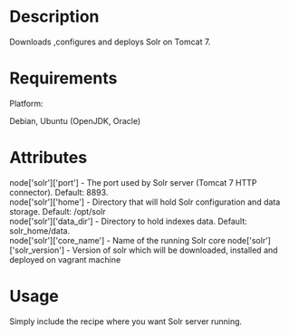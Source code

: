 Description
===========
Downloads ,configures and deploys Solr on Tomcat 7.

Requirements
============

Platform:

Debian, Ubuntu (OpenJDK, Oracle)

Attributes
==========

node['solr']['port'] - The port used by Solr server (Tomcat 7 HTTP connector). Default: 8893.    
node['solr']['home'] - Directory that will hold Solr configuration and data storage. Default: /opt/solr     
node['solr']['data_dir'] - Directory to hold indexes data. Default: solr_home/data.     
node['solr']['core_name'] - Name of the running Solr core
node['solr']['solr_version'] - Version of solr which will be downloaded, installed and deployed on vagrant machine

Usage
=====

Simply include the recipe where you want Solr server running.
